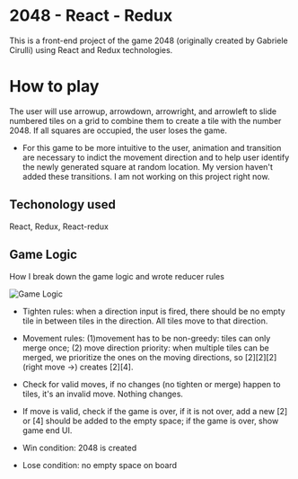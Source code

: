 # 2048 - React - Redux
This is a front-end project of the game 2048 (originally created by Gabriele Cirulli) using React and Redux technologies. 

# How to play
The user will use arrowup, arrowdown, arrowright, and arrowleft to slide numbered tiles on a grid to combine them to create a tile with the number 2048. If all squares are occupied, the user loses the game. 

* For this game to be more intuitive to the user, animation and transition are necessary to indict the movement direction and to help user identify the newly generated square at random location. My version haven't added these transitions. I am not working on this project right now. 

## Techonology used
React, Redux, React-redux

## Game Logic
How I break down the game logic and wrote reducer rules

![Game Logic]([https://github.com/LannyWang009/2048-react-redux/public/img/gamelogic.jpg])

- Tighten rules: when a direction input is fired, there should be no empty tile in between tiles in the direction. All tiles move to that direction. 
- Movement rules: (1)movement has to be non-greedy: tiles can only merge once; (2) move direction priority: when multiple tiles can be merged, we prioritize the ones on the moving directions, so [2][2][2] (right move ->) creates [2][4]. 
- Check for valid moves, if no changes (no tighten or merge) happen to tiles, it's an invalid move. Nothing changes. 
- If move is valid, check if the game is over, if it is not over, add a new [2] or [4] should be added to the empty space; if the game is over, show game end UI. 

- Win condition: 2048 is created
- Lose condition: no empty space on board

